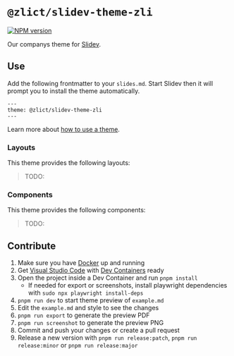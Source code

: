 # `@zlict/slidev-theme-zli`

[![NPM version](https://img.shields.io/npm/v/@zlict/slidev-theme-zli?color=3AB9D4&label=@zlict/slidev-theme-zli)](https://www.npmjs.com/package/@zlict/slidev-theme-zli)

Our companys theme for [Slidev](https://github.com/slidevjs/slidev).

## Use

Add the following frontmatter to your `slides.md`. Start Slidev then it will prompt you to install the theme automatically.

```text
---
theme: @zlict/slidev-theme-zli
---
```

Learn more about [how to use a theme](https://sli.dev/themes/use).

### Layouts

This theme provides the following layouts:

> TODO:

### Components

This theme provides the following components:

> TODO:

## Contribute

1. Make sure you have [Docker](https://docs.docker.com/get-docker/) up and running
1. Get [Visual Studio Code](https://code.visualstudio.com/) with [Dev Containers](https://code.visualstudio.com/docs/devcontainers/containers) ready
1. Open the project inside a Dev Container and run `pnpm install`
   - If needed for export or screenshots, install playwright dependencies with `sudo npx playwright install-deps`
1. `pnpm run dev` to start theme preview of `example.md`
1. Edit the `example.md` and style to see the changes
1. `pnpm run export` to generate the preview PDF
1. `pnpm run screenshot` to generate the preview PNG
1. Commit and push your changes or create a pull request
1. Release a new version with `pnpm run release:patch`, `pnpm run release:minor` or `pnpm run release:major`
